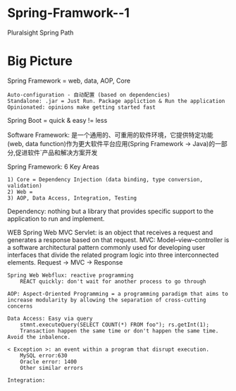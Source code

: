 # Spring-Framwork--1
Pluralsight Spring Path

# Big Picture 

Spring Framework = web, data, AOP, Core
    
    Auto-configuration - 自动配置 (based on dependencies)
    Standalone: .jar = Just Run. Package appliction & Run the application
    Opinionated: opinions make getting started fast
   
Spring Boot = quick & easy != less

Software Framework: 是一个通用的、可重用的软件环境，它提供特定功能(web, data function)作为更大软件平台应用(Spring Framework -> Java)的一部分,促进软件`产品和解决方案开发

Spring Framework: 6 Key Areas

    1) Core = Dependency Injection (data binding, type conversion, validation)
    2) Web = 
    3) AOP, Data Access, Integration, Testing

Dependency: nothing but a library that provides specific support to the application to run and implement.

WEB
    Spring Web MVC
        Servlet: is an object that receives a request and generates a response based on that request.
        MVC: Model–view–controller is a software architectural pattern commonly used for developing user interfaces that divide the related program logic into three interconnected elements.
        Request -> MVC -> Response
        
    Spring Web Webflux: reactive programming
        REACT quickly: don't wait for another process to go through

    AOP: Aspect-Oriented Programming = a programming paradigm that aims to increase modularity by allowing the separation of cross-cutting concerns

    Data Access: Easy via query
        stmnt.executeQuery(SELECT COUNT(*) FROM foo"); rs.getInt(1);
        Transaction happen the same time or don't happen the same time. Avoid the inbalence.
        
    < Exception >: an event within a program that disrupt execution.
        MySQL error:630
        Oracle error: 1400
        Other similar errors
    
    Integration: 









